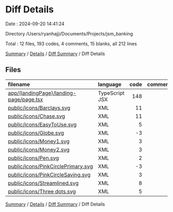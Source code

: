 # Diff Details

Date : 2024-09-20 14:41:24

Directory /Users/ryanhajji/Documents/Projects/jsm_banking

Total : 12 files,  193 codes, 4 comments, 15 blanks, all 212 lines

[Summary](results.md) / [Details](details.md) / [Diff Summary](diff.md) / Diff Details

## Files
| filename | language | code | comment | blank | total |
| :--- | :--- | ---: | ---: | ---: | ---: |
| [app/(landingPage)/landing-page/page.tsx](/app/(landingPage)/landing-page/page.tsx) | TypeScript JSX | 148 | 4 | 8 | 160 |
| [public/icons/Barclays.svg](/public/icons/Barclays.svg) | XML | 11 | 0 | 1 | 12 |
| [public/icons/Chase.svg](/public/icons/Chase.svg) | XML | 11 | 0 | 1 | 12 |
| [public/icons/EasyToUse.svg](/public/icons/EasyToUse.svg) | XML | 5 | 0 | 1 | 6 |
| [public/icons/Globe.svg](/public/icons/Globe.svg) | XML | -3 | 0 | 0 | -3 |
| [public/icons/Money1.svg](/public/icons/Money1.svg) | XML | 3 | 0 | 1 | 4 |
| [public/icons/Money2.svg](/public/icons/Money2.svg) | XML | 3 | 0 | 1 | 4 |
| [public/icons/Pen.svg](/public/icons/Pen.svg) | XML | 2 | 0 | 0 | 2 |
| [public/icons/PinkCirclePrimary.svg](/public/icons/PinkCirclePrimary.svg) | XML | -3 | 0 | -1 | -4 |
| [public/icons/PinkCircleSaving.svg](/public/icons/PinkCircleSaving.svg) | XML | 3 | 0 | 1 | 4 |
| [public/icons/Streamlined.svg](/public/icons/Streamlined.svg) | XML | 8 | 0 | 1 | 9 |
| [public/icons/Three dots.svg](/public/icons/Three%20dots.svg) | XML | 5 | 0 | 1 | 6 |

[Summary](results.md) / [Details](details.md) / [Diff Summary](diff.md) / Diff Details